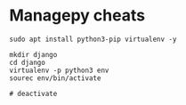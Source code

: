 # Managepy cheats

```
sudo apt install python3-pip virtualenv -y

mkdir django
cd django
virtualenv -p python3 env
sourec env/bin/activate

# deactivate








```
